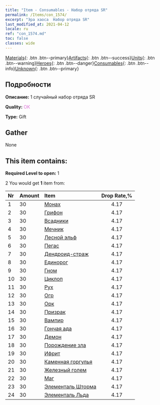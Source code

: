 ```yaml
---
title: "Item - Consumables - Набор отряда SR"
permalink: /Items/con_1574/
excerpt: "Эра хаоса  Набор отряда SR"
last_modified_at: 2021-04-12
locale: ru
ref: "con_1574.md"
toc: false
classes: wide
---
```

 [Materials](/ru/Items/){: .btn .btn--primary}[Artifacts](/ru/Items/Artifacts/){: .btn .btn--success}[Units](/ru/Items/Units/){: .btn .btn--warning}[Heroes](/ru/Items/Heroes/){: .btn .btn--danger}[Consumables](/ru/Items/Consumables/){: .btn .btn--info}[Unknown](/ru/Items/Unknown/){: .btn .btn--primary}

## Подробности
 **Описание:** 1 случайный набор отряда SR

 **Quality:** <span style="color: #DA70D6">OK</span>

 **Type:** Gift

## Gather

  None

## This item contains:

 **Required Level to open:** 1

 2 You would get **1** item  from:

  | Nr | Amount |     Item    | Drop Rate,% |
  |:---|:-------|:------------|:---------:|
  | 1 | 30 | [Монах](/ru/Items/unt_194/) | 4.17 | 
  | 2 | 30 | [Грифон](/ru/Items/unt_192/) | 4.17 | 
  | 3 | 30 | [Всадники](/ru/Items/unt_195/) | 4.17 | 
  | 4 | 30 | [Мечник](/ru/Items/unt_193/) | 4.17 | 
  | 5 | 30 | [Лесной эльф](/ru/Items/unt_201/) | 4.17 | 
  | 6 | 30 | [Пегас](/ru/Items/unt_202/) | 4.17 | 
  | 7 | 30 | [Дендроид-страж](/ru/Items/unt_203/) | 4.17 | 
  | 8 | 30 | [Единорог](/ru/Items/unt_204/) | 4.17 | 
  | 9 | 30 | [Гном](/ru/Items/unt_200/) | 4.17 | 
  | 10 | 30 | [Циклоп](/ru/Items/unt_222/) | 4.17 | 
  | 11 | 30 | [Рух](/ru/Items/unt_221/) | 4.17 | 
  | 12 | 30 | [Огр](/ru/Items/unt_220/) | 4.17 | 
  | 13 | 30 | [Орк](/ru/Items/unt_219/) | 4.17 | 
  | 14 | 30 | [Призрак](/ru/Items/unt_210/) | 4.17 | 
  | 15 | 30 | [Вампир](/ru/Items/unt_211/) | 4.17 | 
  | 16 | 30 | [Гончая ада](/ru/Items/unt_228/) | 4.17 | 
  | 17 | 30 | [Демон](/ru/Items/unt_229/) | 4.17 | 
  | 18 | 30 | [Порождение зла](/ru/Items/unt_230/) | 4.17 | 
  | 19 | 30 | [Ифрит](/ru/Items/unt_231/) | 4.17 | 
  | 20 | 30 | [Каменная горгулья](/ru/Items/unt_236/) | 4.17 | 
  | 21 | 30 | [Железный голем](/ru/Items/unt_237/) | 4.17 | 
  | 22 | 30 | [Маг](/ru/Items/unt_238/) | 4.17 | 
  | 23 | 30 | [Элементаль Шторма](/ru/Items/unt_263/) | 4.17 | 
  | 24 | 30 | [Элементаль Льда](/ru/Items/unt_264/) | 4.17 | 
